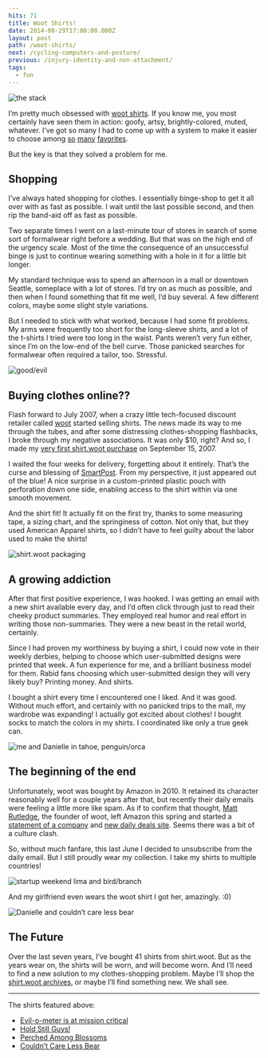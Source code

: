 ```yaml
---
hits: 71
title: Woot Shirts!
date: 2014-08-29T17:00:00.000Z
layout: post
path: /woot-shirts/
next: /cycling-computers-and-posture/
previous: /injury-identity-and-non-attachment/
tags:
  - fun
---
```


![the stack](https://static.sinap.ps/blog/2014/Aug/stack-1409176560527.jpg)

I’m pretty much obsessed with [woot shirts](http://shirt.woot.com). If you know me, you most certainly have seen them in action: goofy, artsy, brightly-colored, muted, whatever. I’ve got so many I had to come up with a system to make it easier to choose among [so](http://shirt.woot.com/offers/less-is-more) [many](http://shirt.woot.com/offers/using-your-melon) [favorites](http://shirt.woot.com/offers/avocado-man).

But the key is that they solved a problem for me.

<div class='fold'></div>

## Shopping

I’ve always hated shopping for clothes. I essentially binge-shop to get it all over with as fast as possible. I wait until the last possible second, and then rip the band-aid off as fast as possible.

Two separate times I went on a last-minute tour of stores in search of some sort of formalwear right before a wedding. But that was on the high end of the urgency scale. Most of the time the consequence of an unsuccessful binge is just to continue wearing something with a hole in it for a little bit longer.

My standard technique was to spend an afternoon in a mall or downtown Seattle, someplace with a lot of stores. I’d try on as much as possible, and then when I found something that fit me well, I’d buy several. A few different colors, maybe some slight style variations.

But I needed to stick with what worked, because I had some fit problems. My arms were frequently too short for the long-sleeve shirts, and a lot of the t-shirts I tried were too long in the waist. Pants weren’t very fun either, since I’m on the low-end of the bell curve. Those panicked searches for formalwear often required a tailor, too. Stressful.

![good/evil](https://static.sinap.ps/blog/2014/Aug/good__evil-1409176567801.jpg)

## Buying clothes online??

Flash forward to July 2007, when a crazy little tech-focused discount retailer called [woot](http://woot.com) started selling shirts. The news made its way to me through the tubes, and after some distressing clothes-shopping flashbacks, I broke through my negative associations. It was only $10, right? And so, I made my [very first shirt.woot purchase](http://shirt.woot.com/offers/mental-notes) on September 15, 2007.

I waited the four weeks for delivery, forgetting about it entirely. That’s the curse and blessing of [SmartPost](http://shirt.woot.com/forums/viewpost.aspx?postid=3293778&pageindex=1). From my perspective, it just appeared out of the blue! A nice surprise in a custom-printed plastic pouch with perforation down one side, enabling access to the shirt within via one smooth movement.

And the shirt fit! It actually fit on the first try, thanks to some measuring tape, a sizing chart, and the springiness of cotton. Not only that, but they used American Apparel shirts, so I didn’t have to feel guilty about the labor used to make the shirts!

![shirt.woot packaging](https://static.sinap.ps/blog/2014/Aug/packages-1409176580694.jpg)

## A growing addiction

After that first positive experience, I was hooked. I was getting an email with a new shirt available every day, and I’d often click through just to read their cheeky product summaries. They employed real humor and real effort in writing those non-summaries. They were a new beast in the retail world, certainly.

Since I had proven my worthiness by buying a shirt, I could now vote in their weekly derbies, helping to choose which user-submitted designs were printed that week. A fun experience for me, and a brilliant business model for them. Rabid fans choosing which user-submitted design they will very likely buy? Printing money. And shirts.

I bought a shirt every time I encountered one I liked. And it was good. Without much effort, and certainly with no panicked trips to the mall, my wardrobe was expanding! I actually got excited about clothes! I bought socks to match the colors in my shirts. I coordinated like only a true geek can.

![me and Danielle in tahoe, penguin/orca](https://static.sinap.ps/blog/2014/Aug/orca-1409176591274.JPG)

## The beginning of the end
Unfortunately, woot was bought by Amazon in 2010. It retained its character reasonably well for a couple years after that, but recently their daily emails were feeling a little more like spam. As if to confirm that thought, [Matt Rutledge](http://www.dmagazine.com/publications/d-magazine/2014/july/matt-rutledge-woot-has-a-new-deal-mediocre-corporation?single=1), the founder of woot, left Amazon this spring and started a [statement of a company](http://mediocre.com) and [new daily deals site](http://meh.com). Seems there was a bit of a culture clash.

So, without much fanfare, this last June I decided to unsubscribe from the daily email. But I still proudly wear my collection. I take my shirts to multiple countries!

![startup weekend lima and bird/branch](https://static.sinap.ps/blog/2014/Aug/perched-1409176600983.jpg)

And my girlfriend even wears the woot shirt I got her, amazingly. :0)

![Danielle and couldn’t care less bear](https://static.sinap.ps/blog/2014/Aug/couldn_t_care_less-1409176647081.jpg)

## The Future

Over the last seven years, I’ve bought 41 shirts from shirt.woot. But as the years wear on, the shirts will be worn, and will become worn. And I’ll need to find a new solution to my clothes-shopping problem. Maybe I’ll shop the [shirt.woot archives](http://shirt.woot.com/catalog?ref=sh_ctlg), or maybe I’ll find something new. We shall see.

---

The shirts featured above:

* [Evil-o-meter is at mission critical](http://shirt.woot.com/offers/evil-o-meter-is-at-mission-critical)
* [Hold Still Guys!](http://shirt.woot.com/offers/hold-still-guys)
* [Perched Among Blossoms](http://shirt.woot.com/offers/perched-among-blossoms)
* [Couldn’t Care Less Bear](http://shirt.woot.com/offers/couldnt-care-less-bear)

